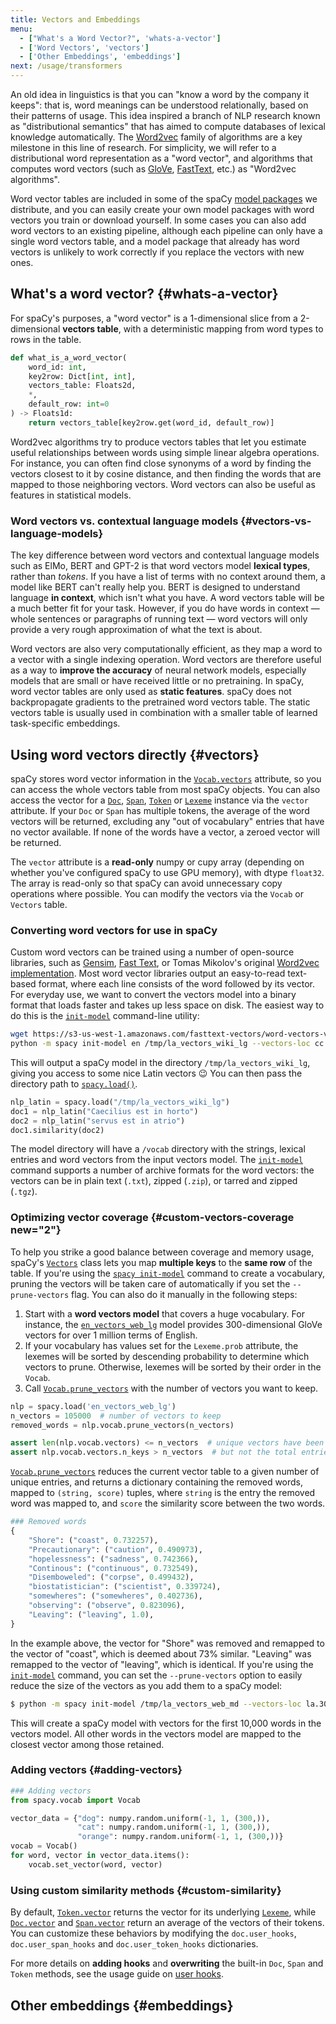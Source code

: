 ```yaml
---
title: Vectors and Embeddings
menu:
  - ["What's a Word Vector?", 'whats-a-vector']
  - ['Word Vectors', 'vectors']
  - ['Other Embeddings', 'embeddings']
next: /usage/transformers
---
```


An old idea in linguistics is that you can "know a word by the company it
keeps": that is, word meanings can be understood relationally, based on their
patterns of usage. This idea inspired a branch of NLP research known as
"distributional semantics" that has aimed to compute databases of lexical
knowledge automatically. The [Word2vec](https://en.wikipedia.org/wiki/Word2vec)
family of algorithms are a key milestone in this line of research. For
simplicity, we will refer to a distributional word representation as a "word
vector", and algorithms that computes word vectors (such as
[GloVe](https://nlp.stanford.edu/projects/glove/),
[FastText](https://fasttext.cc), etc.) as "Word2vec algorithms".

Word vector tables are included in some of the spaCy [model packages](/models)
we distribute, and you can easily create your own model packages with word
vectors you train or download yourself. In some cases you can also add word
vectors to an existing pipeline, although each pipeline can only have a single
word vectors table, and a model package that already has word vectors is
unlikely to work correctly if you replace the vectors with new ones.

## What's a word vector? {#whats-a-vector}

For spaCy's purposes, a "word vector" is a 1-dimensional slice from a
2-dimensional **vectors table**, with a deterministic mapping from word types to
rows in the table.

```python
def what_is_a_word_vector(
    word_id: int,
    key2row: Dict[int, int],
    vectors_table: Floats2d,
    *,
    default_row: int=0
) -> Floats1d:
    return vectors_table[key2row.get(word_id, default_row)]
```

Word2vec algorithms try to produce vectors tables that let you estimate useful
relationships between words using simple linear algebra operations. For
instance, you can often find close synonyms of a word by finding the vectors
closest to it by cosine distance, and then finding the words that are mapped to
those neighboring vectors. Word vectors can also be useful as features in
statistical models.

### Word vectors vs. contextual language models {#vectors-vs-language-models}

The key difference between word vectors and contextual language models such as
ElMo, BERT and GPT-2 is that word vectors model **lexical types**, rather than
_tokens_. If you have a list of terms with no context around them, a model like
BERT can't really help you. BERT is designed to understand language **in
context**, which isn't what you have. A word vectors table will be a much better
fit for your task. However, if you do have words in context — whole sentences or
paragraphs of running text — word vectors will only provide a very rough
approximation of what the text is about.

Word vectors are also very computationally efficient, as they map a word to a
vector with a single indexing operation. Word vectors are therefore useful as a
way to **improve the accuracy** of neural network models, especially models that
are small or have received little or no pretraining. In spaCy, word vector
tables are only used as **static features**. spaCy does not backpropagate
gradients to the pretrained word vectors table. The static vectors table is
usually used in combination with a smaller table of learned task-specific
embeddings.

## Using word vectors directly {#vectors}

spaCy stores word vector information in the
[`Vocab.vectors`](/api/vocab#attributes) attribute, so you can access the whole
vectors table from most spaCy objects. You can also access the vector for a
[`Doc`](/api/doc), [`Span`](/api/span), [`Token`](/api/token) or
[`Lexeme`](/api/lexeme) instance via the `vector` attribute. If your `Doc` or
`Span` has multiple tokens, the average of the word vectors will be returned,
excluding any "out of vocabulary" entries that have no vector available. If none
of the words have a vector, a zeroed vector will be returned.

The `vector` attribute is a **read-only** numpy or cupy array (depending on
whether you've configured spaCy to use GPU memory), with dtype `float32`. The
array is read-only so that spaCy can avoid unnecessary copy operations where
possible. You can modify the vectors via the `Vocab` or `Vectors` table.

### Converting word vectors for use in spaCy

Custom word vectors can be trained using a number of open-source libraries, such
as [Gensim](https://radimrehurek.com/gensim), [Fast Text](https://fasttext.cc),
or Tomas Mikolov's original
[Word2vec implementation](https://code.google.com/archive/p/word2vec/). Most
word vector libraries output an easy-to-read text-based format, where each line
consists of the word followed by its vector. For everyday use, we want to
convert the vectors model into a binary format that loads faster and takes up
less space on disk. The easiest way to do this is the
[`init-model`](/api/cli#init-model) command-line utility:

```bash
wget https://s3-us-west-1.amazonaws.com/fasttext-vectors/word-vectors-v2/cc.la.300.vec.gz
python -m spacy init-model en /tmp/la_vectors_wiki_lg --vectors-loc cc.la.300.vec.gz
```

This will output a spaCy model in the directory `/tmp/la_vectors_wiki_lg`,
giving you access to some nice Latin vectors 😉 You can then pass the directory
path to [`spacy.load()`](/api/top-level#spacy.load).

```python
nlp_latin = spacy.load("/tmp/la_vectors_wiki_lg")
doc1 = nlp_latin("Caecilius est in horto")
doc2 = nlp_latin("servus est in atrio")
doc1.similarity(doc2)
```

The model directory will have a `/vocab` directory with the strings, lexical
entries and word vectors from the input vectors model. The
[`init-model`](/api/cli#init-model) command supports a number of archive formats
for the word vectors: the vectors can be in plain text (`.txt`), zipped
(`.zip`), or tarred and zipped (`.tgz`).

### Optimizing vector coverage {#custom-vectors-coverage new="2"}

To help you strike a good balance between coverage and memory usage, spaCy's
[`Vectors`](/api/vectors) class lets you map **multiple keys** to the **same
row** of the table. If you're using the
[`spacy init-model`](/api/cli#init-model) command to create a vocabulary,
pruning the vectors will be taken care of automatically if you set the
`--prune-vectors` flag. You can also do it manually in the following steps:

1. Start with a **word vectors model** that covers a huge vocabulary. For
   instance, the [`en_vectors_web_lg`](/models/en-starters#en_vectors_web_lg)
   model provides 300-dimensional GloVe vectors for over 1 million terms of
   English.
2. If your vocabulary has values set for the `Lexeme.prob` attribute, the
   lexemes will be sorted by descending probability to determine which vectors
   to prune. Otherwise, lexemes will be sorted by their order in the `Vocab`.
3. Call [`Vocab.prune_vectors`](/api/vocab#prune_vectors) with the number of
   vectors you want to keep.

```python
nlp = spacy.load('en_vectors_web_lg')
n_vectors = 105000  # number of vectors to keep
removed_words = nlp.vocab.prune_vectors(n_vectors)

assert len(nlp.vocab.vectors) <= n_vectors  # unique vectors have been pruned
assert nlp.vocab.vectors.n_keys > n_vectors  # but not the total entries
```

[`Vocab.prune_vectors`](/api/vocab#prune_vectors) reduces the current vector
table to a given number of unique entries, and returns a dictionary containing
the removed words, mapped to `(string, score)` tuples, where `string` is the
entry the removed word was mapped to, and `score` the similarity score between
the two words.

```python
### Removed words
{
    "Shore": ("coast", 0.732257),
    "Precautionary": ("caution", 0.490973),
    "hopelessness": ("sadness", 0.742366),
    "Continous": ("continuous", 0.732549),
    "Disemboweled": ("corpse", 0.499432),
    "biostatistician": ("scientist", 0.339724),
    "somewheres": ("somewheres", 0.402736),
    "observing": ("observe", 0.823096),
    "Leaving": ("leaving", 1.0),
}
```

In the example above, the vector for "Shore" was removed and remapped to the
vector of "coast", which is deemed about 73% similar. "Leaving" was remapped to
the vector of "leaving", which is identical. If you're using the
[`init-model`](/api/cli#init-model) command, you can set the `--prune-vectors`
option to easily reduce the size of the vectors as you add them to a spaCy
model:

```bash
$ python -m spacy init-model /tmp/la_vectors_web_md --vectors-loc la.300d.vec.tgz --prune-vectors 10000
```

This will create a spaCy model with vectors for the first 10,000 words in the
vectors model. All other words in the vectors model are mapped to the closest
vector among those retained.

### Adding vectors {#adding-vectors}

```python
### Adding vectors
from spacy.vocab import Vocab

vector_data = {"dog": numpy.random.uniform(-1, 1, (300,)),
               "cat": numpy.random.uniform(-1, 1, (300,)),
               "orange": numpy.random.uniform(-1, 1, (300,))}
vocab = Vocab()
for word, vector in vector_data.items():
    vocab.set_vector(word, vector)
```

### Using custom similarity methods {#custom-similarity}

By default, [`Token.vector`](/api/token#vector) returns the vector for its
underlying [`Lexeme`](/api/lexeme), while [`Doc.vector`](/api/doc#vector) and
[`Span.vector`](/api/span#vector) return an average of the vectors of their
tokens. You can customize these behaviors by modifying the `doc.user_hooks`,
`doc.user_span_hooks` and `doc.user_token_hooks` dictionaries.

<Infobox title="Custom user hooks" emoji="📖">

For more details on **adding hooks** and **overwriting** the built-in `Doc`,
`Span` and `Token` methods, see the usage guide on
[user hooks](/usage/processing-pipelines#custom-components-user-hooks).

</Infobox>

<!--  TODO:

### Storing vectors on a GPU {#gpu}

-->

## Other embeddings {#embeddings}

<!-- TODO: something about other embeddings -->
